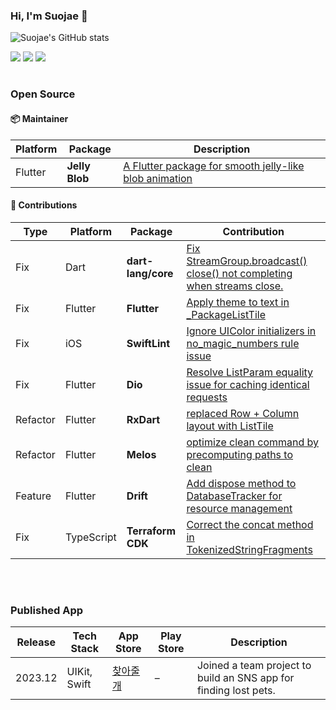 ### Hi, I'm Suojae 👋

![Suojae's GitHub stats](https://github-readme-stats.vercel.app/api?username=suojae&show_icons=true&bg_color=00000000&hide=stars,contribs)

<p align="left"> <img src="https://img.shields.io/badge/Dart-%230175C2.svg?style=for-the-badge&logo=dart&logoColor=white" /> <img src="https://img.shields.io/badge/Flutter-%2302569B.svg?style=for-the-badge&logo=flutter&logoColor=white" /> <img src="https://img.shields.io/badge/Serverpod-3B82F6?style=for-the-badge&logo=serverpod&logoColor=white" /> </p>

#

### Open Source

#### 📦 Maintainer  

| Platform | Package       | Description |
|----------|--------------|-------------|
| Flutter  | **Jelly Blob** | [A Flutter package for smooth jelly-like blob animation](https://pub.dev/packages/jelly_blob) |

#### 🌟 Contributions


| Type | Platform | Package | Contribution |
|------|----------|---------|-------------|
| Fix | Dart | **dart-lang/core** | [Fix StreamGroup.broadcast() close() not completing when streams close.](https://github.com/dart-lang/core/pull/876) |
| Fix | Flutter | **Flutter** | [Apply theme to text in _PackageListTile](https://github.com/flutter/flutter/pull/165739) |
| Fix | iOS | **SwiftLint** | [Ignore UIColor initializers in no_magic_numbers rule issue](https://github.com/realm/SwiftLint/pull/6035) |
| Fix | Flutter | **Dio** | [Resolve ListParam equality issue for caching identical requests](https://github.com/cfug/dio/pull/2366) |
| Refactor | Flutter | **RxDart** | [replaced Row + Column layout with ListTile](https://github.com/ReactiveX/rxdart/pull/789) |
| Refactor | Flutter | **Melos** | [optimize clean command by precomputing paths to clean](https://github.com/invertase/melos/pull/855) |
| Feature | Flutter | **Drift** | [Add dispose method to DatabaseTracker for resource management](https://github.com/simolus3/drift/pull/3420) |
| Fix | TypeScript | **Terraform CDK** | [Correct the concat method in TokenizedStringFragments](https://github.com/hashicorp/terraform-cdk/pull/3772) |


<br/>

#

### Published App


| Release  | Tech Stack | App Store | Play Store | Description |
|----------|------------|-----------|------------|-------------|
| 2023.12  | UIKit, Swift | [찾아줄개](https://apps.apple.com/ma/app/%EC%B0%BE%EC%95%84%EC%A4%84%EA%B0%9C/id6471409178) | – | Joined a team project to build an SNS app for finding lost pets. |
